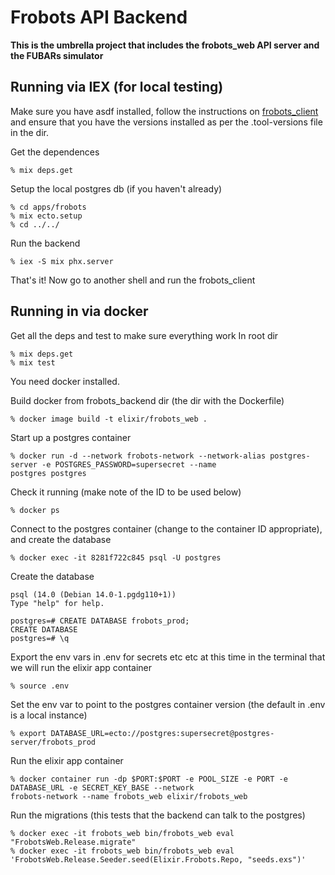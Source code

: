 # Frobots API Backend

**This is the umbrella project that includes the frobots_web API server and the FUBARs simulator**
## Running via IEX (for local testing)
Make sure you have asdf installed, follow the instructions on [frobots_client](https://gitlab.com/frobots/client/frobots_client)
and ensure that you have the versions installed as per the .tool-versions file in the dir.

Get the dependences

```shell
% mix deps.get
```
Setup the local postgres db (if you haven't already)
```shell
% cd apps/frobots
% mix ecto.setup
% cd ../../

```
Run the backend
```shell
% iex -S mix phx.server
```
That's it! Now go to another shell and run the frobots_client

## Running in via docker
Get all the deps and test to make sure everything work
In root dir
```shell
% mix deps.get
% mix test
```
You need docker installed.

Build docker from frobots_backend dir (the dir with the Dockerfile)
```shell
% docker image build -t elixir/frobots_web .
```

Start up a postgres container
```shell
% docker run -d --network frobots-network --network-alias postgres-server -e POSTGRES_PASSWORD=supersecret --name 
postgres postgres
```

Check it running (make note of the ID to be used below)
```shell
% docker ps
```

Connect to the postgres container (change to the container ID appropriate), and create the database
```shell
% docker exec -it 8281f722c845 psql -U postgres
```

Create the database
```shell
psql (14.0 (Debian 14.0-1.pgdg110+1))
Type "help" for help.

postgres=# CREATE DATABASE frobots_prod;
CREATE DATABASE
postgres=# \q
```

Export the env vars in .env for secrets etc etc at this time in the terminal that we will run the elixir app container
```shell
% source .env
```

Set the env var to point to the postgres container version (the default in .env is a local instance)
```shell
% export DATABASE_URL=ecto://postgres:supersecret@postgres-server/frobots_prod
```

Run the elixir app container
```shell
% docker container run -dp $PORT:$PORT -e POOL_SIZE -e PORT -e DATABASE_URL -e SECRET_KEY_BASE --network 
frobots-network --name frobots_web elixir/frobots_web
```

Run the migrations (this tests that the backend can talk to the postgres)
```shell
% docker exec -it frobots_web bin/frobots_web eval "FrobotsWeb.Release.migrate"
% docker exec -it frobots_web bin/frobots_web eval 'FrobotsWeb.Release.Seeder.seed(Elixir.Frobots.Repo, "seeds.exs")'
```
